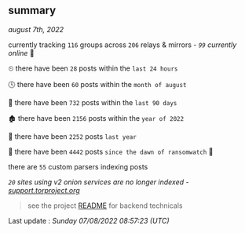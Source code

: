 
## summary
_august 7th, 2022_

currently tracking `116` groups across `206` relays & mirrors - _`99` currently online_ 📡

⏲ there have been `28` posts within the `last 24 hours`

🕓 there have been `60` posts within the `month of august`

📅 there have been `732` posts within the `last 90 days`

🏚 there have been `2156` posts within the `year of 2022`

🚀 there have been `2252` posts `last year`

🦕 there have been `4442` posts `since the dawn of ransomwatch` 🐣

there are `55` custom parsers indexing posts

_`20` sites using v2 onion services are no longer indexed - [support.torproject.org](https://support.torproject.org/onionservices/v2-deprecation/)_

> see the project [README](https://github.com/jmousqueton/ransomwatch#readme) for backend technicals



Last update : _Sunday 07/08/2022 08:57:23 (UTC)_

